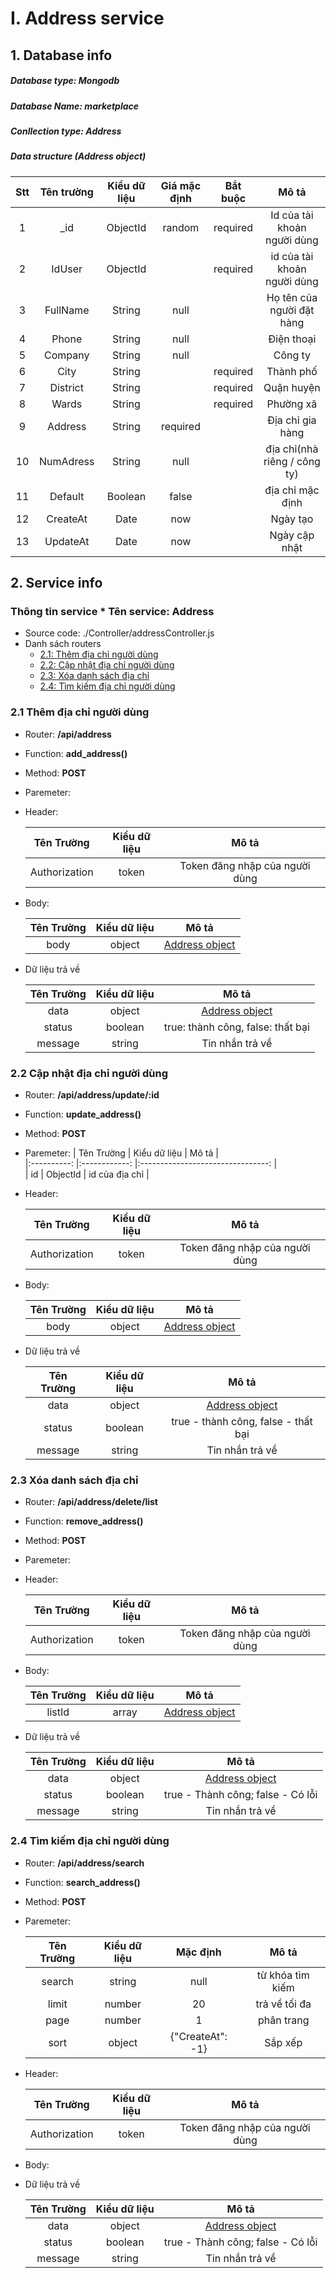 # I. Address service
## 1. Database info
##### Database type: Mongodb
##### Database Name: marketplace
##### Conllection type: Address
##### Data structure (Address object)

|Stt|Tên trường| Kiểu dữ liệu | Giá mặc định | Bắt buộc | Mô tả |
|:------------------:|:------------------:  |:------------:    |:----------------:    |:--------:    |:--------------------------------------------------:  |  
|1| _id               | ObjectId  | random | required | Id của tài khoản người dùng |
|2| IdUser               | ObjectId  |  | required | id của tài khoản người dùng |
|3| FullName               | String  | null |  | Họ tên của người đặt hàng |
|4| Phone               | String  | null |  | Điện thoại |
|5| Company               | String  | null |  | Công ty |
|6| City               | String  |  | required | Thành phố |
|7| District               | String  |  | required | Quận huyện |
|8| Wards               | String  |  | required | Phường xã |
|9| Address               | String  | required  |  | Địa chỉ gia hàng |
|10| NumAdress               | String  | null |  | địa chỉ(nhà riêng / công ty) |
|11| Default               | Boolean  | false |  | địa chỉ mặc định |
|12| CreateAt         | Date  | now |  | Ngày tạo |
|13| UpdateAt         | Date  | now |  | Ngày cập nhật |

## 2. Service info  
### Thông tin service * Tên service: **Address**  
* Source code: ./Controller/addressController.js  
* Danh sách routers  
   * [2.1: Thêm địa chỉ người dùng](#21--thêm-địa-chỉ-người-dùng)  
   * [2.2: Cập nhật địa chỉ người dùng](#22--cập-nhật-địa-chỉ-người-dùng)  
   * [2.3: Xóa danh sách địa chỉ](#23--xóa-danh-sách-địa-chỉ)
   * [2.4: Tìm kiếm địa chỉ người dùng](#24--tìm-kiếm-địa-chỉ-người-dùng)
  
### 2.1  Thêm địa chỉ người dùng
 - Router: **/api/address**  
 - Function: **add_address()**  
 - Method: **POST**
 - Paremeter: 
 - Header:

    | Tên Trường  | Kiểu dữ liệu     |               Mô tả                  |  
    |:----------:  |:------------:    |:--------------------------------:    |  
    |    Authorization     |    token |         Token đăng nhập của người dùng      |

 - Body:

    | Tên Trường  | Kiểu dữ liệu     |               Mô tả                  |  
    |:----------:  |:------------:    |:--------------------------------:    |  
    |    body     |    object |         [ Address object](#data-structure-address-object)      |

- Dữ liệu trả về

    | Tên Trường   | Kiểu dữ liệu     |                        Mô tả                         |  
    |:----------:  |:------------:    |:---------------------------------------------------: |  
    |   data      |    object        | [ Address object](#data-structure-address-object)|  
    |   status     |    boolean         | true: thành công, false: thất bại                          |  
    |   message    |    string        | Tin nhắn trả về                                      |  
  
### 2.2  Cập nhật địa chỉ người dùng  
 - Router: **/api/address/update/:id**  
 - Function: **update_address()**  
 - Method: **POST**
 - Paremeter: 
    | Tên Trường  | Kiểu dữ liệu     |               Mô tả                  |  
    |:----------:  |:------------:    |:--------------------------------:    |  
    |    id     |    ObjectId |         id của địa chỉ      |

 - Header:

    | Tên Trường  | Kiểu dữ liệu     |               Mô tả                  |  
    |:----------:  |:------------:    |:--------------------------------:    |  
    |    Authorization     |    token |         Token đăng nhập của người dùng      |

 - Body:

    | Tên Trường  | Kiểu dữ liệu     |               Mô tả                  |  
    |:----------:  |:------------:    |:--------------------------------:    |  
    |    body     |    object |         [ Address object](#data-structure-address-object)      |
    

- Dữ liệu trả về

    | Tên Trường   | Kiểu dữ liệu     |                        Mô tả                         |  
    |:----------:  |:------------:    |:---------------------------------------------------: |  
    |   data       |    object        | [ Address object](#data-structure-address-object)  |  
    |   status     |    boolean       | true - thành công, false - thất bại                  |  
    |   message    |    string        | Tin nhắn trả về                                      |  
  
### 2.3 Xóa danh sách địa chỉ  
 - Router: **/api/address/delete/list**  
 - Function: **remove_address()**  
 - Method: **POST**
 - Paremeter: 
- Header:

    | Tên Trường  | Kiểu dữ liệu     |               Mô tả                  |  
    |:----------:  |:------------:    |:--------------------------------:    |  
    |    Authorization     |    token |         Token đăng nhập của người dùng      |

 - Body:

    | Tên Trường  | Kiểu dữ liệu     |               Mô tả                  |  
    |:----------:  |:------------:    |:--------------------------------:    |  
    |    listId     |    array |         [ Address object](#data-structure-address-object)      |

- Dữ liệu trả về

    | Tên Trường   | Kiểu dữ liệu     |                        Mô tả                         |  
    |:----------:  |:------------:    |:---------------------------------------------------: |  
    |   data      |    object        | [ Address object](#data-structure-address-object)     |  
    |   status     |    boolean         | true - Thành công; false - Có lỗi                           |  
    |   message    |    string        | Tin nhắn trả về                                      |  

### 2.4 Tìm kiếm địa chỉ người dùng  
 - Router: **/api/address/search**  
 - Function: **search_address()**  
 - Method: **POST**
 - Paremeter: 

    | Tên Trường  | Kiểu dữ liệu     |   Mặc định        |    Mô tả                  |  
    |:----------:  |:------------:|:------------:    |:--------------------------------:    |  
    |    search     |    string |     null    |từ khóa tìm kiếm      |
    |    limit     |    number |       20  | trả về tối đa      |
    |    page     |    number |       1  |phân trang      |
    |    sort     |    object |       {"CreateAt": -1}  |Sắp xếp      |

 - Header:

    | Tên Trường  | Kiểu dữ liệu     |               Mô tả                  |  
    |:----------:  |:------------:    |:--------------------------------:    |  
    |    Authorization     |    token |         Token đăng nhập của người dùng      |
    
  - Body:


- Dữ liệu trả về

    | Tên Trường   | Kiểu dữ liệu     |                        Mô tả                         |  
    |:----------:  |:------------:    |:---------------------------------------------------: |  
    |   data      |    object        | [ Address object](#data-structure-address-object)     |  
    |   status     |    boolean         | true - Thành công; false - Có lỗi                           |  
    |   message    |    string        | Tin nhắn trả về                                      |  

